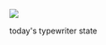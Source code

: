 ![](https://db-feed.s3.us-east-1.amazonaws.com/next-s3-uploads/00caa2fd-a43a-4f2e-a2cd-249026284d33/2024-03-25-211826_hyprshot.png)

today's typewriter state